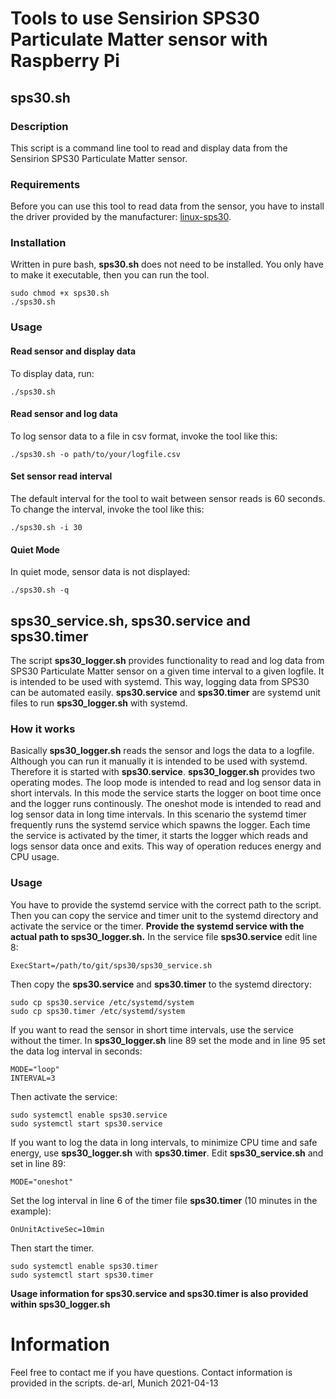 # Tools to use Sensirion SPS30 Particulate Matter sensor with Raspberry Pi
## sps30.sh
### Description
This script is a command line tool to read and display data from the Sensirion SPS30 Particulate Matter sensor.
### Requirements
Before you can use this tool to read data from the sensor, you have to install the driver provided by the manufacturer: [linux-sps30](https://github.com/Sensirion/linux-sps30).
### Installation
Written in pure bash, **sps30.sh** does not need to be installed. You only have to make it executable, then you can run the tool.  
```
sudo chmod +x sps30.sh
./sps30.sh
```
### Usage
#### Read sensor and display data
To display data, run:  
```
./sps30.sh
``` 
#### Read sensor and log data
To log sensor data to a file in csv format, invoke the tool like this:  
```
./sps30.sh -o path/to/your/logfile.csv
```
#### Set sensor read interval
The default interval for the tool to wait between sensor reads is 60 seconds.  
To change the interval, invoke the tool like this:  
```
./sps30.sh -i 30
```
#### Quiet Mode
In quiet mode, sensor data is not displayed:  
```
./sps30.sh -q
```
## sps30_service.sh, sps30.service and sps30.timer
The script **sps30_logger.sh** provides functionality to read and
log data from SPS30 Particulate Matter sensor on a given time interval
to a given logfile. It is intended to be used with systemd. This way, 
logging data from SPS30 can be automated easily. **sps30.service** and 
**sps30.timer** are systemd unit files to run **sps30_logger.sh** with 
systemd.  
### How it works
Basically **sps30_logger.sh** reads the sensor and logs the data to 
a logfile. Although you can run it manually it is intended to be used
with systemd. Therefore it is started with **sps30.service**. 
**sps30_logger.sh** provides two operating modes. The loop mode is
intended to read and log sensor data in short intervals. In this mode
the service starts the logger on boot time once and the logger runs 
continously.
The oneshot mode is intended to read and log sensor data in long time 
intervals. In this scenario the systemd timer frequently runs the 
systemd service which spawns the logger. Each time the service is 
activated by the timer, it starts the logger which reads and logs sensor
data once and exits. This way of operation reduces energy and CPU usage.
### Usage
You have to provide the systemd service with the correct 
path to the script. Then you can copy the service and timer unit to 
the systemd directory and activate the service or the timer. 
__Provide the systemd service with the actual path to **sps30_logger.sh**.__ 
In the service file **sps30.service** edit line 8:
```
ExecStart=/path/to/git/sps30/sps30_service.sh
```
Then copy the **sps30.service** and **sps30.timer** to the systemd directory:
```
sudo cp sps30.service /etc/systemd/system
sudo cp sps30.timer /etc/systemd/system
```
If you want to read the sensor in short time intervals, use the service without 
the timer. In **sps30_logger.sh** line 89 set the mode and in line 95 set 
the data log interval in seconds:
```
MODE="loop"
INTERVAL=3
```
Then activate the service:
```
sudo systemctl enable sps30.service
sudo systemctl start sps30.service
```
If you want to log the data in long intervals, to minimize CPU time and 
safe energy, use **sps30_logger.sh** with **sps30.timer**. Edit 
**sps30_service.sh** and set in line 89:
```
MODE="oneshot"
```
Set the log interval in line 6 of the timer file **sps30.timer** 
(10 minutes in the example):
```
OnUnitActiveSec=10min
```
Then start the timer.
```
sudo systemctl enable sps30.timer
sudo systemctl start sps30.timer
```
**Usage information for sps30.service and sps30.timer is also 
provided within sps30_logger.sh**
# Information
Feel free to contact me if you have questions. Contact information
is provided in the scripts.
                                            de-arl,      Munich 2021-04-13
